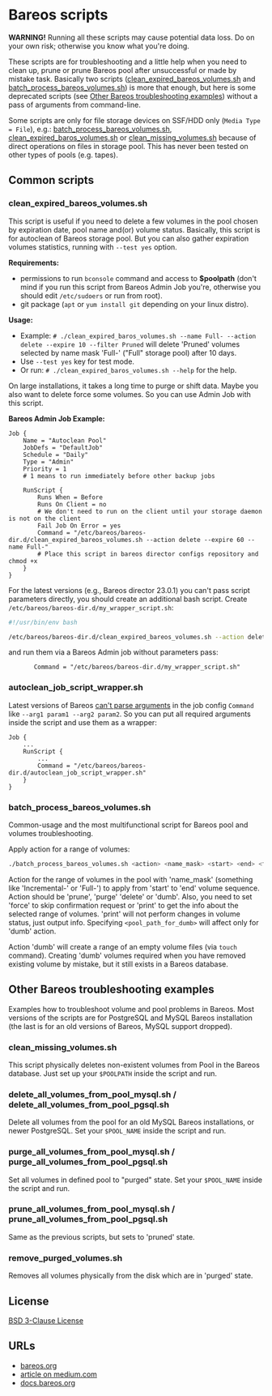 # Bareos scripts

**WARNING!** Running all these scripts may cause potential data loss. Do on your own risk; otherwise you know what
you're doing.

These scripts are for troubleshooting and a little help when you need to clean up, prune or prune Bareos pool after
unsuccessful or made by mistake task. Basically two scripts
([clean_expired_bareos_volumes.sh](clean_expired_bareos_volumes.sh) and
[batch_process_bareos_volumes.sh](batch_process_bareos_volumes.sh)) is more that enough, but here is some deprecated
scripts (see [Other Bareos troubleshooting examples](#other-bareos-troubleshooting-examples)) without a pass of arguments
from command-line.

Some scripts are only for file storage devices on SSF/HDD only (`Media Type = File`), e.g.:
[batch_process_bareos_volumes.sh](batch_process_bareos_volumes.sh),
[clean_expired_baros_volumes.sh](clean_expired_bareos_volumes.sh) or
[clean_missing_volumes.sh](clean_missing_volumes.sh) because of direct operations on files in storage pool. This has
never been tested on other types of pools (e.g. tapes).

## Common scripts

### clean_expired_bareos_volumes.sh

This script is useful if you need to delete a few volumes in the pool chosen by expiration date, pool name and(or)
volume status. Basically, this script is for autoclean of Bareos storage pool. But you can also gather expiration
volumes statistics, running with `--test yes` option.

**Requirements:**

- permissions to run `bconsole` command and access to **$poolpath** (don't mind if you run this script from Bareos Admin
  Job you're, otherwise you should edit `/etc/sudoers` or run from root).
- git package (`apt` or `yum install git` depending on your linux distro).

**Usage:**

- Example: `# ./clean_expired_baros_volumes.sh --name Full- --action delete --expire 10 --filter Pruned` will delete
  'Pruned' volumes selected by name mask 'Full-' ("Full" storage pool) after 10 days.
- Use `--test yes` key for test mode.
- Or run: `# ./clean_expired_baros_volumes.sh --help` for the help.

On large installations, it takes a long time to purge or shift data. Maybe you also want to delete force some volumes.
So you can use Admin Job with this script.

**Bareos Admin Job Example:**

```text
Job {
    Name = "Autoclean Pool"
    JobDefs = "DefaultJob"
    Schedule = "Daily"
    Type = "Admin"
    Priority = 1
    # 1 means to run immediately before other backup jobs

    RunScript {
        Runs When = Before
        Runs On Client = no
        # We don't need to run on the client until your storage daemon is not on the client
        Fail Job On Error = yes
        Command = "/etc/bareos/bareos-dir.d/clean_expired_bareos_volumes.sh --action delete --expire 60 --name Full-"
        # Place this script in bareos director configs repository and chmod +x
    }
}
```

For the latest versions (e.g., Bareos director 23.0.1) you can't pass script parameters directly, you should create
an additional bash script. Create `/etc/bareos/bareos-dir.d/my_wrapper_script.sh`:

```bash
#!/usr/bin/env bash

/etc/bareos/bareos-dir.d/clean_expired_bareos_volumes.sh --action delete --expire 60 --name Full-
```

and run them via a Bareos Admin job without parameters pass:

```text
       Command = "/etc/bareos/bareos-dir.d/my_wrapper_script.sh"
```

### autoclean_job_script_wrapper.sh

Latest versions of Bareos [can't parse arguments](https://bugs.bareos.org/view.php?id=1587) in the job config `Command`
like `--arg1 param1 --arg2 param2`. So you can put all required arguments inside the script and use them as a wrapper:

```text
Job {
    ...
    RunScript {
        ...
        Command = "/etc/bareos/bareos-dir.d/autoclean_job_script_wrapper.sh"
    }
}
```

### batch_process_bareos_volumes.sh

Common-usage and the most multifunctional script for Bareos pool and volumes troubleshooting.

Apply action for a range of volumes:

```bash
./batch_process_bareos_volumes.sh <action> <name_mask> <start> <end> <force|print> <pool_path_for_dumb>
```

Action for the range of volumes in the pool with 'name_mask' (something like 'Incremental-' or 'Full-') to apply from
'start' to 'end' volume sequence. Action should be 'prune', 'purge' 'delete' or 'dumb'. Also, you need to set 'force' to
skip confirmation request or 'print' to get the info about the selected range of volumes. 'print' will not perform
changes in volume status, just output info. Specifying `<pool_path_for_dumb>` will affect only for 'dumb' action.

Action 'dumb' will create a range of an empty volume files (via `touch`
command). Creating 'dumb' volumes required when you have removed existing volume by mistake, but it still exists in a
Bareos database.

## Other Bareos troubleshooting examples

Examples how to troubleshoot volume and pool problems in Bareos. Most versions of the scripts are for PostgreSQL and
MySQL Bareos installation (the last is for an old versions of Bareos, MySQL support dropped).

### clean_missing_volumes.sh

This script physically deletes non-existent volumes from Pool in the Bareos database. Just set up your `$POOLPATH`
inside the script and run.

### delete_all_volumes_from_pool_mysql.sh / delete_all_volumes_from_pool_pgsql.sh

Delete all volumes from the pool for an old MySQL Bareos installations, or newer PostgreSQL. Set your `$POOL_NAME`
inside the script and run.

### purge_all_volumes_from_pool_mysql.sh / purge_all_volumes_from_pool_pgsql.sh

Set all volumes in defined pool to "purged" state. Set your `$POOL_NAME` inside the script and run.

### prune_all_volumes_from_pool_mysql.sh / prune_all_volumes_from_pool_pgsql.sh

Same as the previous scripts, but sets to 'pruned' state.

### remove_purged_volumes.sh

Removes all volumes physically from the disk which are in 'purged' state.

## License

[BSD 3-Clause License](../../LICENSE)

## URLs

- [bareos.org](https://www.bareos.com/)
- [article on medium.com](https://medium.com/@alexander.bazhenov/bareos-%D0%B1%D0%B5%D1%81%D0%BF%D0%BB%D0%B0%D1%82%D0%BD%D0%BE%D0%B5-%D1%80%D0%B5%D0%B7%D0%B5%D1%80%D0%B2%D0%BD%D0%BE%D0%B5-%D0%BA%D0%BE%D0%BF%D0%B8%D1%80%D0%BE%D0%B2%D0%B0%D0%BD%D0%B8%D0%B5-%D1%84%D0%BE%D1%80%D0%BC%D0%B0%D1%82%D0%B0-enterprise-d84b90a4415a)
- [docs.bareos.org](https://docs.bareos.org/)
